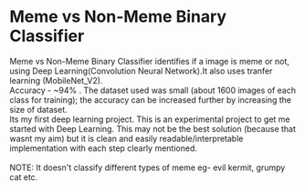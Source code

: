 # Meme vs Non-Meme Binary Classifier
Meme vs Non-Meme Binary Classifier identifies if a image is meme or not, using Deep Learning(Convolution Neural Network).It also uses tranfer learning (MobileNet_V2).</br>
Accuracy - ~94% . The dataset used was small (about 1600 images of each class for training); the accuracy can be increased further by increasing the size of dataset.</br>
Its my first deep learning project. This is an experimental project to get me started with Deep Learning.
This may not be the best solution (because that wasnt my aim) but it is clean and easily readable/interpretable implementation with each step clearly mentioned. 
</br></br>
NOTE: It doesn't classify different types of meme eg- evil kermit, grumpy cat etc.
